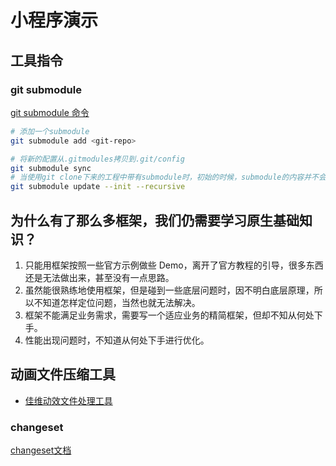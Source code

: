 # 小程序演示

## 工具指令

### git submodule

[git submodule 命令](https://www.runoob.com/git/git-submodule.html)

```bash
# 添加一个submodule
git submodule add <git-repo>

# 将新的配置从.gitmodules拷贝到.git/config
git submodule sync
# 当使用git clone下来的工程中带有submodule时，初始的时候，submodule的内容并不会自动下载下来的，此时，只需执行如下命令
git submodule update --init --recursive
```

## 为什么有了那么多框架，我们仍需要学习原生基础知识？

1. 只能用框架按照一些官方示例做些 Demo，离开了官方教程的引导，很多东西还是无法做出来，甚至没有一点思路。
2. 虽然能很熟练地使用框架，但是碰到一些底层问题时，因不明白底层原理，所以不知道怎样定位问题，当然也就无法解决。
3. 框架不能满足业务需求，需要写一个适应业务的精简框架，但却不知从何处下手。
4. 性能出现问题时，不知道从何处下手进行优化。

## 动画文件压缩工具

- [佳维动效文件处理工具](https://eff-tools.17ae.com/)

### changeset

[changeset文档](https://github.com/changesets/changesets/tree/main)
